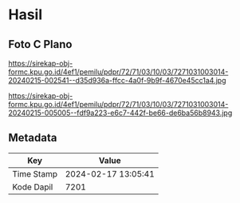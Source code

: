 # Hasil

## Foto C Plano

https://sirekap-obj-formc.kpu.go.id/4ef1/pemilu/pdpr/72/71/03/10/03/7271031003014-20240215-002541--d35d936a-ffcc-4a0f-9b9f-4670e45cc1a4.jpg

https://sirekap-obj-formc.kpu.go.id/4ef1/pemilu/pdpr/72/71/03/10/03/7271031003014-20240215-005005--fdf9a223-e6c7-442f-be66-de6ba56b8943.jpg


## Metadata

| Key        | Value               |
| ---------- | ------------------- |
| Time Stamp | 2024-02-17 13:05:41 |
| Kode Dapil | 7201                |



